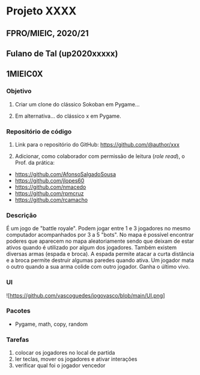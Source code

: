 # Projeto XXXX
## FPRO/MIEIC, 2020/21
## Fulano de Tal (up2020xxxxx)
## 1MIEIC0X

### Objetivo

1. Criar um clone do clássico Sokoban em Pygame...

2. Em alternativa... do clássico x em Pygame.

### Repositório de código

1) Link para o repositório do GitHub: https://github.com/@author/xxx

2) Adicionar, como colaborador com permissão de leitura (*role read*), o Prof. da prática:

- https://github.com/AfonsoSalgadoSousa
- https://github.com/jlopes60
- https://github.com/nmacedo
- https://github.com/rpmcruz
- https://github.com/rcamacho

### Descrição

É um jogo de "battle royale". Podem jogar entre 1 e 3 jogadores no mesmo computador acompanhados por 3 a 5 "bots".
No mapa é possível encontrar poderes que aparecem no mapa aleatoriamente sendo que deixam de estar ativos quando é utilizado por algum dos jogadores.
Também existem diversas armas (espada e broca). A espada permite atacar a curta distância e a broca permite destruir algumas paredes quando ativa.
Um jogador mata o outro quando a sua arma colide com outro jogador. Ganha o último vivo.

### UI

![https://github.com/vascoguedes/jogovasco/blob/main/UI.png]

### Pacotes

- Pygame, math, copy, random

### Tarefas

1. colocar os jogadores no local de partida
1. ler teclas, mover os jogadores e ativar interações
2. verificar qual foi o jogador vencedor


